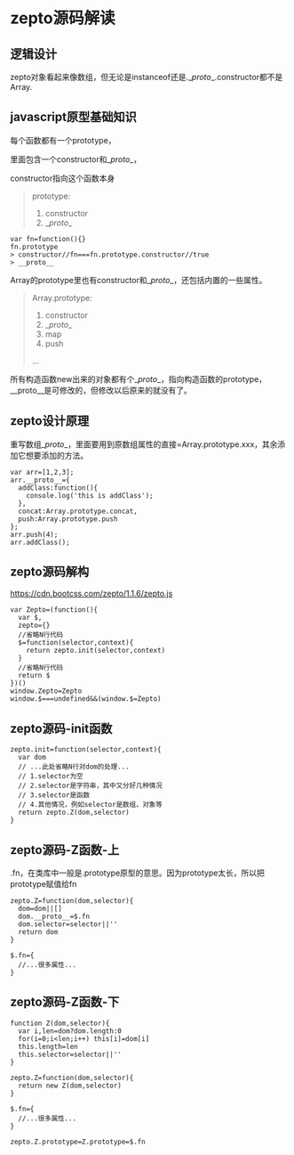 # zepto源码解读

## 逻辑设计

zepto对象看起来像数组，但无论是instanceof还是.\__proto__.constructor都不是Array.

## javascript原型基础知识

每个函数都有一个prototype，

里面包含一个constructor和\__proto__，

constructor指向这个函数本身

> prototype:
>
> 1. constructor
> 2. \__proto__

```
var fn=function(){}
fn.prototype
> constructor//fn===fn.prototype.constructor//true
> __proto__
```

Array的prototype里也有constructor和\__proto__，还包括内置的一些属性。

> Array.prototype:
>
> 1. constructor
> 2. \__proto__
> 3. map
> 4. push
>
> ...

所有构造函数new出来的对象都有个\__proto__，指向构造函数的prototype，\__proto__是可修改的，但修改以后原来的就没有了。

## zepto设计原理

重写数组\__proto__，里面要用到原数组属性的直接=Array.prototype.xxx，其余添加它想要添加的方法。

```
var arr=[1,2,3];
arr.__proto__={
  addClass:function(){
    console.log('this is addClass');
  },
  concat:Array.prototype.concat,
  push:Array.prototype.push
};
arr.push(4);
arr.addClass();
```

## zepto源码解构

https://cdn.bootcss.com/zepto/1.1.6/zepto.js

```
var Zepto=(function(){
  var $,
  zepto={}
  //省略N行代码
  $=function(selector,context){
    return zepto.init(selector,context)
  }
  //省略N行代码
  return $
})()
window.Zepto=Zepto
window.$===undefined&&(window.$=Zepto)
```

## zepto源码-init函数

```
zepto.init=function(selector,context){
  var dom
  // ...此处省略N行对dom的处理...
  // 1.selector为空
  // 2.selector是字符串，其中又分好几种情况
  // 3.selector是函数
  // 4.其他情况，例如selector是数组，对象等
  return zepto.Z(dom,selector)
}
```

## zepto源码-Z函数-上

.fn，在类库中一般是.prototype原型的意思。因为prototype太长，所以把prototype赋值给fn

```
zepto.Z=function(dom,selector){
  dom=dom||[]
  dom.__proto__=$.fn
  dom.selector=selector||''
  return dom
}

$.fn={
  //...很多属性...
}
```



## zepto源码-Z函数-下

```
function Z(dom,selector){
  var i,len=dom?dom.length:0
  for(i=0;i<len;i++) this[i]=dom[i]
  this.length=len
  this.selector=selector||''
}

zepto.Z=function(dom,selector){
  return new Z(dom,selector)
}

$.fn={
  //...很多属性...
}

zepto.Z.prototype=Z.prototype=$.fn
```

